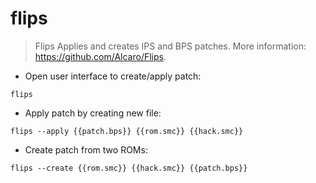 # flips

> Flips Applies and creates IPS and BPS patches.
> More information: <https://github.com/Alcaro/Flips>.

- Open user interface to create/apply patch:

`flips`

- Apply patch by creating new file:

`flips --apply {{patch.bps}} {{rom.smc}} {{hack.smc}}`

- Create patch from two ROMs:

`flips --create {{rom.smc}} {{hack.smc}} {{patch.bps}}`
